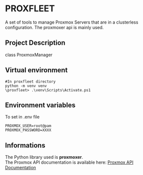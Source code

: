 # PROXFLEET

A set of tools to manage Proxmox Servers that are in a clusterless configuration.
The proxmoxer api is mainly used.

## Project Description

class ProxmoxManager

## Virtual environment
```
#In proxfleet directory
python -m venv venv
\proxfleet> .\venv\Scripts\Activate.ps1
```

## Environment variables
To set in .env file
```
PROXMOX_USER=root@pam
PROXMOX_PASSWORD=XXXX
```

## Informations

The Python library used is **proxmoxer**.  
The Proxmox API documentation is available here: [Proxmox API Documentation](https://pve.proxmox.com/pve-docs/api-viewer/index.html)